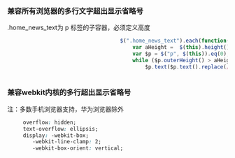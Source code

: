 
### 兼容所有浏览器的多行文字超出显示省略号
.home_news_text为 p 标签的子容器，必须定义高度
```javascript
									$(".home_news_text").each(function(i){
										var aHeight =  $(this).height()
										var $p = $("p", $(this)).eq(0);
										while ($p.outerHeight() > aHeight) {
											$p.text($p.text().replace(/(\s)*([a-zA-Z0-9]+|\W)(\.\.\.)?$/, "..."));
										
```
### 兼容webkit内核的多行超出显示省略号     
注：多数手机浏览器支持，华为浏览器除外
```css
	 overflow: hidden; 
     text-overflow: ellipsis;
   	 display: -webkit-box;
    	-webkit-line-clamp: 2;
    	-webkit-box-orient: vertical; 
```
